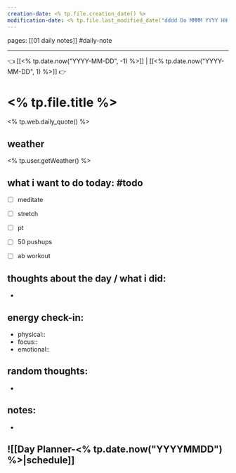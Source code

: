 ```yaml
---
creation-date: <% tp.file.creation_date() %> 
modification-date: <% tp.file.last_modified_date("dddd Do MMMM YYYY HH:mm:ss") %> 
---
```

pages: [[01 daily notes]] 
#daily-note
___

👈 [[<% tp.date.now("YYYY-MM-DD", -1) %>]] | [[<% tp.date.now("YYYY-MM-DD", 1) %>]] 👉 

# <% tp.file.title %> 
<% tp.web.daily_quote() %>


## weather
<% tp.user.getWeather() %>

## what i want to do today: #todo
- [ ] meditate
- [ ] stretch 
- [ ] pt
- [ ] 50 pushups
- [ ] ab workout



## thoughts about the day / what i did:
- 

## energy check-in:
- physical::
- focus::
- emotional::

## random thoughts:
- 

## notes:
- 

## ![[Day Planner-<% tp.date.now("YYYYMMDD") %>|schedule]]